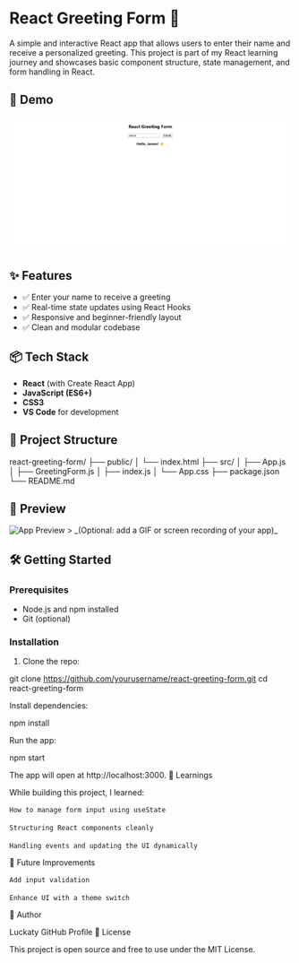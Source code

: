 # React Greeting Form 👋

A simple and interactive React app that allows users to enter their name and receive a personalized greeting. This project is part of my React learning journey and showcases basic component structure, state management, and form handling in React.

## 🚀 Demo

![React Greeting Form Screenshot](./screenshot.png)  

## ✨ Features

- ✅ Enter your name to receive a greeting
- ✅ Real-time state updates using React Hooks
- ✅ Responsive and beginner-friendly layout
- ✅ Clean and modular codebase

## 📦 Tech Stack

- **React** (with Create React App)
- **JavaScript (ES6+)**
- **CSS3**
- **VS Code** for development

## 📂 Project Structure

react-greeting-form/
├── public/
│ └── index.html
├── src/
│ ├── App.js
│ ├── GreetingForm.js
│ ├── index.js
│ └── App.css
├── package.json
└── README.md


## 📸 Preview

<img src="./preview.gif" alt="App Preview" width="600"/>
> _(Optional: add a GIF or screen recording of your app)_

## 🛠️ Getting Started

### Prerequisites

- Node.js and npm installed
- Git (optional)

### Installation

1. Clone the repo:


git clone https://github.com/yourusername/react-greeting-form.git
cd react-greeting-form

Install dependencies:

npm install

Run the app:

npm start

The app will open at http://localhost:3000.
📘 Learnings

While building this project, I learned:

    How to manage form input using useState

    Structuring React components cleanly

    Handling events and updating the UI dynamically

📌 Future Improvements

    Add input validation

    Enhance UI with a theme switch



🧠 Author

Luckaty
GitHub Profile
📄 License

This project is open source and free to use under the MIT License.